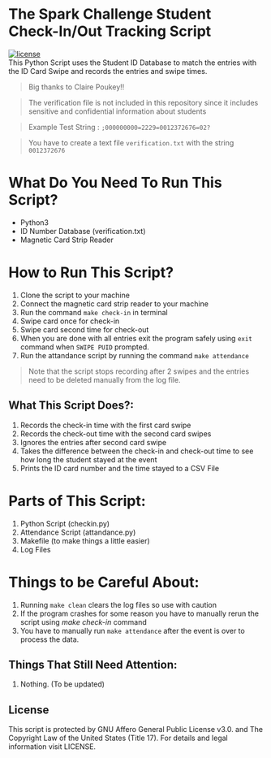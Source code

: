 # The Spark Challenge Student Check-In/Out Tracking Script
[![license](https://img.shields.io/badge/license-APGL--3.0-brightgreen?style=flat-square)](https://github.com/altayatik/sparkchallenge/blob/main/LICENSE)  
This Python Script uses the Student ID Database to match the entries with the ID Card Swipe and records the entries and swipe times.
>Big thanks to Claire Poukey!!

>The verification file is not included in this repository since
>it includes sensitive and confidential information about students

>Example Test String : `;000000000=2229=0012372676=02?`

>You have to create a text file `verification.txt` with the string `0012372676`

What Do You Need To Run This Script?
==============
* Python3
* ID Number Database (verification.txt)
* Magnetic Card Strip Reader

How to Run This Script?
==========
1.  Clone the script to your machine
2.  Connect the magnetic card strip reader to your machine
3.  Run the command `make check-in` in terminal
4.  Swipe card once for check-in
5.  Swipe card second time for check-out
6.  When you are done with all entries exit the program safely using `exit` command when `SWIPE PUID` prompted.
7.  Run the attandance script by running the command `make attendance`
>Note that the script stops recording after 2 swipes and the entries need to be deleted manually from the log file.

What This Script Does?:
------------------------
1. Records the check-in time with the first card swipe
2. Records the check-out time with the second card swipes
3. Ignores the entries after second card swipe
4. Takes the difference between the check-in and check-out time to see how long the student stayed at the event
5. Prints the ID card number and the time stayed to a CSV File


Parts of This Script:
==========
1. Python Script (checkin.py)
2. Attendance Script (attandance.py)
3. Makefile (to make things a little easier)
4. Log Files

Things to be Careful About:
==========
1. Running `make clean` clears the log files so use with caution
2. If the program crashes for some reason you have to manually rerun the script using *make check-in* command
3. You have to manually run `make attendance` after the event is over to process the data.


Things That Still Need Attention:
------------------------
1. Nothing. (To be updated)

License
------------------------
This script is protected by GNU Affero General Public License v3.0. and The Copyright Law of the United States (Title 17). For details and legal information visit LICENSE.

